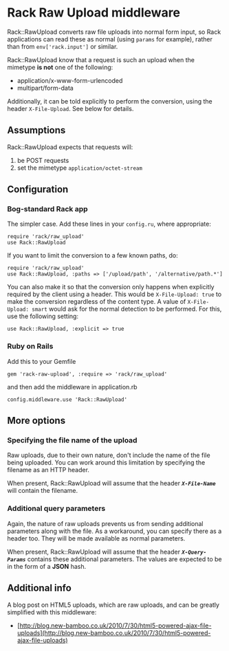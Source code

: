# Rack Raw Upload middleware

Rack::RawUpload converts raw file uploads into normal form input, so Rack applications can read these as normal (using `params` for example), rather than from `env['rack.input']` or similar.

Rack::RawUpload know that a request is such an upload when the mimetype **is not** one of the following:

* application/x-www-form-urlencoded
* multipart/form-data

Additionally, it can be told explicitly to perform the conversion, using the header `X-File-Upload`. See below for details.

## Assumptions

Rack::RawUpload expects that requests will:

1. be POST requests
2. set the mimetype `application/octet-stream`


## Configuration

### Bog-standard Rack app

The simpler case. Add these lines in your `config.ru`, where appropriate:

    require 'rack/raw_upload'
    use Rack::RawUpload

If you want to limit the conversion to a few known paths, do:

    require 'rack/raw_upload'
    use Rack::RawUpload, :paths => ['/upload/path', '/alternative/path.*']

You can also make it so that the conversion only happens when explicitly required by the client using a header. This would be `X-File-Upload: true` to make the conversion regardless of the content type. A value of `X-File-Upload: smart` would ask for the normal detection to be performed. For this, use the following setting:

    use Rack::RawUpload, :explicit => true

### Ruby on Rails

Add this to your Gemfile

    gem 'rack-raw-upload', :require => 'rack/raw_upload'

and then add the middleware in application.rb

    config.middleware.use 'Rack::RawUpload'

## More options

### Specifying the file name of the upload

Raw uploads, due to their own nature, don't include the name of the file being uploaded. You can work around this limitation by specifying the filename as an HTTP header.

When present, Rack::RawUpload will assume that the header ***`X-File-Name`*** will contain the filename.

### Additional query parameters

Again, the nature of raw uploads prevents us from sending additional parameters along with the file. As a workaround, you can specify there as a header too. They will be made available as normal parameters.

When present, Rack::RawUpload will assume that the header ***`X-Query-Params`*** contains these additional parameters. The values are expected to be in the form of a **JSON** hash.

## Additional info

A blog post on HTML5 uploads, which are raw uploads, and can be greatly simplified with this middleware:

* [http://blog.new-bamboo.co.uk/2010/7/30/html5-powered-ajax-file-uploads](http://blog.new-bamboo.co.uk/2010/7/30/html5-powered-ajax-file-uploads)